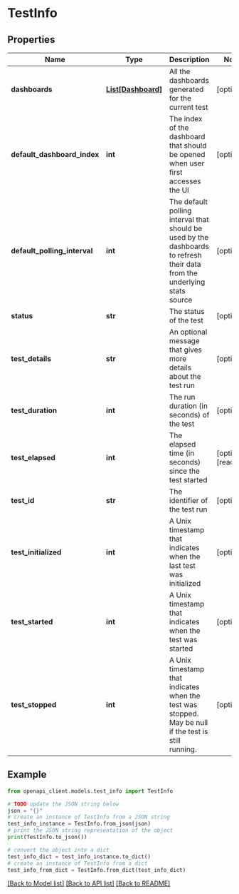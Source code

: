 # TestInfo


## Properties

Name | Type | Description | Notes
------------ | ------------- | ------------- | -------------
**dashboards** | [**List[Dashboard]**](Dashboard.md) | All the dashboards generated for the current test | [optional] 
**default_dashboard_index** | **int** | The index of the dashboard that should be opened when user first accesses the UI | [optional] 
**default_polling_interval** | **int** | The default polling interval that should be used by the dashboards to refresh their data from the underlying stats source | [optional] 
**status** | **str** | The status of the test | [optional] 
**test_details** | **str** | An optional message that gives more details about the test run | [optional] 
**test_duration** | **int** | The run duration (in seconds) of the test | [optional] 
**test_elapsed** | **int** | The elapsed time (in seconds) since the test started | [optional] [readonly] 
**test_id** | **str** | The identifier of the test run | [optional] 
**test_initialized** | **int** | A Unix timestamp that indicates when the last test was initialized | [optional] 
**test_started** | **int** | A Unix timestamp that indicates when the test was started | [optional] 
**test_stopped** | **int** | A Unix timestamp that indicates when the test was stopped. May be null if the test is still running. | [optional] 

## Example

```python
from openapi_client.models.test_info import TestInfo

# TODO update the JSON string below
json = "{}"
# create an instance of TestInfo from a JSON string
test_info_instance = TestInfo.from_json(json)
# print the JSON string representation of the object
print(TestInfo.to_json())

# convert the object into a dict
test_info_dict = test_info_instance.to_dict()
# create an instance of TestInfo from a dict
test_info_from_dict = TestInfo.from_dict(test_info_dict)
```
[[Back to Model list]](../README.md#documentation-for-models) [[Back to API list]](../README.md#documentation-for-api-endpoints) [[Back to README]](../README.md)


